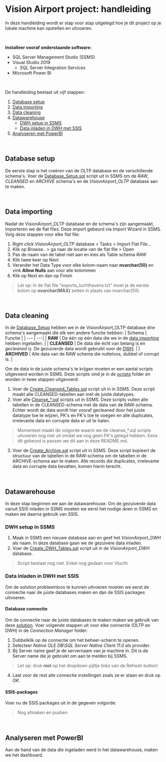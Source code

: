 # Vision Airport project: handleiding
In deze handleiding wordt er stap voor stap uitgelegd hoe je dit project op je lokale machine kan opstellen en uitvoeren. 

<br>

**Installeer vooraf onderstaande software:**
- SQL Server Management Studio (SSMS)
- Visual Studio 2019
  - SQL Server Integration Services
- Microsoft Power BI

<br>

De handleiding bestaat uit vijf stappen:
1. [Database setup](#databasesetup)
2. [Data importing](#raw)
3. [Data cleaning](#cleansed)
4. [Datawarehouse](#dwh)
   * [DWH setup in SSMS](#ssms)
   * [Data inladen in DWH met SSIS](#ssis)
5. [Analyseren met PowerBI](#powerbi)

<br>

## Database setup <a name="databasesetup"></a>
De eerste stap is het creëren van de OLTP database en de verschillende schema's. Voer de [Database_Setup.sql](./scripts/Database_Setup.sql) script uit in SSMS om de *RAW*, *CLEANSED* en *ARCHIVE* schema's en de *VisionAirport_OLTP* database aan te maken.

<br>

## Data importing <a name="raw"></a>
Nadat de VisionAirport_OLTP database en de schema's zijn aangemaakt, importeren we de flat files. Deze import gebeurd via Import Wizard in SSMS.
Volg deze stappen voor elke flat file:
1. Right click *VisionAirport_OLTP* database > Tasks > Import Flat File...
2. Klik op Browse.. > ga naar de locatie van de flat file > Open
3. Pas de naam van de tabel niet aan en kies als Table schema *RAW*
5. Klik twee keer op Next
6. Verander het Data Type voor elke kolom-naam naar **nvarchar(50)** en vink **Allow Nulls** aan voor alle kolommen
7. Klik op Next en dan op Finish
>Let op: In de flat file "exports_luchthavens.txt" moet je de eerste kolom op **nvarchar(MAX)** zetten in plaats van nvarchar(50).

<br>

## Data cleaning <a name="cleansed"></a>
In de [Database_Setup](#databasesetup) hebben we in de VisionAirport_OLTP database drie schema's aangemaakt die elk een andere functie hebben:
| Schema        | Functie |
| --- | ---|
| **RAW** | De één op één data die we in de [data importing](#raw) hebben ingeladen. |
| **CLEANSED** | De data die écht van belang is en *gecleaned* is. De gezuiverde data wordt gebruikt voor de [DWH](#dwh). |
| **ARCHIVED** | Alle data van de RAW schema die nutteloos, dubbel of corrupt is. |

Om de data in de juiste schema's te krijgen moeten er een aantal scripts uitgevoerd worden in SSMS. Deze scripts vind je in de [scripts](./scripts) folder en worden in twee stappen uitgevoerd:
<br>
1. Voer de [Create_Cleansed_Tables.sql](./scripts/CLEANSED/Create_Cleansed_Tables.sql) script uit in in SSMS. Deze script maakt alle CLEANSED-tabellen aan met de juiste datatypes.
2. Voer alle [Cleanse_*.sql](./scripts/CLEANSED) scripts uit in SSMS.
Deze scripts vullen alle tabellen in de CLEANSED-schema met de data van de RAW-schema. Echter wordt de data wordt hier vooraf gecleaned door het juiste datatype toe te wijzen, PK's en FK's toe te voegen en alle duplicates, irrelevante data en corrupte data er uit te halen.
>Momenteel maakt de volgorde waarin we de cleanse_*.sql scripts uitvoeren nog niet uit omdat we nog geen FK's gelegd hebben. Eens dit gebeurd is passen we dit aan in deze README.md.
3. Voer de [Create_Archive.sql](./scripts/ARCHIVE/Create_Archive.sql) script uit in SSMS. Deze script kopieert de structuur van de tabellen in de RAW-schema om de tabellen in de ARCHIVE-schema aan te maken. Alle records die duplicates, irrelevante data en corrupte data bevatten, komen hierin terecht.

<br>

## Datawarehouse <a name="dwh"></a>
In deze stap beginnen we aan de datawarehouse. Om de gezuiverde data vanuit SSIS inladen in SSMS moeten we eerst het nodige doen in SSMS en maken we daarna gebruik van SSIS.

### DWH setup in SSMS <a name="ssms"></a>
1. Maak in SSMS een nieuwe database aan en geef het *VisionAirport_DWH* als naam. In deze database gaan we de gezuivere data inladen.
2. Voer de [Create_DWH_Tables.sql](./scripts/DWH/Create_DWH_Tables.sql) script uit in de *VisionAirport_DWH* database.
> Script bestaat nog niet. Enkel nog gedaan voor Vlucht.

### Data inladen in DWH met SSIS <a name="ssis"></a>
Om de solution probleemloos te kunnen uitvoeren moeten we eerst de connectie naar de juiste databases maken en dan de SSIS packages uitvoeren. 

#### Database connectie
Om de connectie naar de juiste databases te maken maken we gebruik van deze [solution](./introBI-visionAirport). Voer volgende stappen uit voor elke connectie (OLTP en DWH) in de *Connection Manager* folder:
1. Dubbelklik op de connectie om het beheer-scherm te openen.
2. Selecteer *Native OLE DB\SQL Server Native Client 11.0* als provider.
3. Bij Server name geef je de servernaam van je machine in. Dit is de Server name die je gebruikt om aan te melden bij SSMS.
>Let op: druk **niet** op het dropdown pijltje links van de Refresh button!
4. Laat voor de rest alle connectie instellingen zoals ze er staan en druk op *OK*.

#### SSIS-packages
Voer nu de SSIS packages uit in de gegeven volgorde:
>Nog afmaken en pushen

<br>

## Analyseren met PowerBI <a name="powerbi"></a>
Aan de hand van de data die ingeladen werd in het datawarehouse, maken we het dashboard.
<br>
